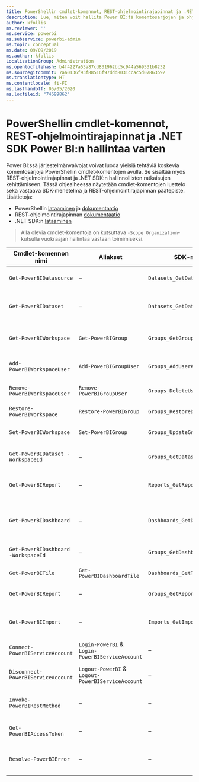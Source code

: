 ```yaml
---
title: PowerShellin cmdlet-komennot, REST-ohjelmointirajapinnat ja .NET SDK:t järjestelmänvalvojille
description: Lue, miten voit hallita Power BI:tä komentosarjojen ja ohjelmointirajapintojen avulla.
author: kfollis
ms.reviewer: ''
ms.service: powerbi
ms.subservice: powerbi-admin
ms.topic: conceptual
ms.date: 09/09/2019
ms.author: kfollis
LocalizationGroup: Administration
ms.openlocfilehash: b4f4227a53a87cd831962bc5c944a569531b8232
ms.sourcegitcommit: 7aa0136f93f88516f97ddd8031ccac5d07863b92
ms.translationtype: HT
ms.contentlocale: fi-FI
ms.lasthandoff: 05/05/2020
ms.locfileid: "74699862"
---
```

# <a name="powershell-cmdlets-rest-apis-and-net-sdk-for-power-bi-administration"></a>PowerShellin cmdlet-komennot, REST-ohjelmointirajapinnat ja .NET SDK Power BI:n hallintaa varten
Power BI:ssä järjestelmänvalvojat voivat luoda yleisiä tehtäviä koskevia komentosarjoja PowerShellin cmdlet-komentojen avulla. Se sisältää myös REST-ohjelmointirajapinnat ja .NET SDK:n hallinnollisten ratkaisujen kehittämiseen. Tässä ohjeaiheessa näytetään cmdlet-komentojen luettelo sekä vastaava SDK-menetelmä ja REST-ohjelmointirajapinnan päätepiste. Lisätietoja:

- PowerShellin [lataaminen](https://www.powershellgallery.com/packages/MicrosoftPowerBIMgmt/) ja [dokumentaatio](https://docs.microsoft.com/powershell/power-bi/overview?view=powerbi-ps)
- REST-ohjelmointirajapinnan [dokumentaatio](https://docs.microsoft.com/rest/api/power-bi/admin)
- .NET SDK:n [lataaminen](https://www.nuget.org/packages/Microsoft.PowerBI.Api/)

> Alla olevia cmdlet-komentoja on kutsuttava `-Scope Organization`-kutsulla vuokraajan hallintaa vastaan toimimiseksi.

| **Cmdlet-komennon nimi** | **Aliakset** | **SDK-menetelmä** | **REST-ohjelmointirajapinnan päätepiste** | **Kuvaus** |
| --- | --- | --- | --- | --- |
| `Get-PowerBIDatasource` | – | `Datasets_GetDataSourcesAsAdmin` | /v1.0/myorg/admin/datasets/{datasetkey}/datasources | Hakee tietolähteitä annetulle tietojoukolle. |
| `Get-PowerBIDataset` | – | `Datasets_GetDatasetsAsAdmin` | /v1.0/myorg/admin/datasets | Hakee tietojoukkojen täydellisen luettelon Power BI -vuokraajassa. |
| `Get-PowerBIWorkspace` | `Get-PowerBIGroup` | `Groups_GetGroupsAsAdmin` | /v1.0/myorg/admin/groups | Hakee työtilojen täydellisen luettelon Power BI -vuokraajassa. |
| `Add-PowerBIWorkspaceUser` | `Add-PowerBIGroupUser` | `Groups_AddUserAsAdmin` | /v1.0/myorg/admin/groups/{groupId}/users | Lisää käyttäjän jäsenenä tiettyyn työtilaan. |
| `Remove-PowerBIWorkspaceUser` | `Remove-PowerBIGroupUser` | `Groups_DeleteUserAsAdmin` | /v1.0/myorg/admin/groups/{groupId}/users/{user} | Poistaa käyttäjän tietyn työtilan jäsenluettelosta. |
| `Restore-PowerBIWorkspace` |`Restore-PowerBIGroup` | `Groups_RestoreDeletedGroupAsAdmin` | /v1.0/myorg/admin/groups/{groupId}/restore | Palauttaa poistetun työtilan. |
| `Set-PowerBIWorkspace` |`Set-PowerBIGroup` | `Groups_UpdateGroupAsAdmin` | /v1.0/myorg/admin/groups/{groupId} | Päivittää tietyn työtilan ominaisuudet. |
| `Get-PowerBIDataset -WorkspaceId` | – | `Groups_GetDatasetsAsAdmin` | /v1.0/myorg/admin/groups/{group\_id}/datasets | Hakee tietyssä työtilassa olevat tietojoukot. |
| `Get-PowerBIReport` | – | `Reports_GetReportsAsAdmin` | /v1.0/myorg/admin/reports | Hakee raporttien täydellisen luettelon Power BI -vuokraajassa. |
| `Get-PowerBIDashboard` | – | `Dashboards_GetDashboardsAsAdmin` | /v1.0/myorg/admin/dashboards | Hakee koontinäyttöjen täydellisen luettelon Power BI -vuokraajassa. |
| `Get-PowerBIDashboard -WorkspaceId` | – | `Groups_GetDashboardsAsAdmin` | /v1.0/myorg/admin/groups/{group\_id}/dashboards | Hakee tietyssä työtilassa olevat koontinäytöt. |
| `Get-PowerBITile` | `Get-PowerBIDashboardTile` | `Dashboards_GetTilesAsAdmin` | /v1.0/myorg/admin/dashboards/{dashboard\_id}/tiles | Hakee tietyn koontinäytön ruudut. |
| `Get-PowerBIReport` | – | `Groups_GetReportsAsAdmin` | /v1.0/myorg/admin/groups/{group\_id}/reports | Hakee tietyssä työtilassa olevat raportit. |
| `Get-PowerBIImport` | – | `Imports_GetImportsAsAdmin` | /v1.0/myorg/admin/imports | Hakee tuontien täydellisen luettelon Power BI -vuokraajassa. |
| `Connect-PowerBIServiceAccount` | `Login-PowerBI` &  `Login-PowerBIServiceAccount` | – | – | Kirjaudu sisään Power BI:hin ja aloita istunto. |
| `Disconnect-PowerBIServiceAccount` | `Logout-PowerBI` & `Logout-PowerBIServiceAccount` | – | – | Kirjaudu ulos Power BI:stä ja sulje nykyinen istunto. |
| `Invoke-PowerBIRestMethod`| – | – | – | Lähetä satunnaisia REST-ohjelmointirajapinnan kutsuja Power BI:hin. |
| `Get-PowerBIAccessToken`| – | – | – | Hanki Power BI -käyttöoikeustietue istunnossa. |
| `Resolve-PowerBIError`| – | – | – | Hanki tarkat virhetiedot epäonnistuneista cmdlet-kutsuista. |
